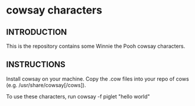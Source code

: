 # cowsay characters

## INTRODUCTION

This is the repository contains some Winnie the Pooh cowsay characters.

## INSTRUCTIONS

Install cowsay on your machine. Copy the .cow files into your repo of cows (e.g. /usr/share/cowsay[/cows]).

To use these characters, run
cowsay -f piglet "hello world"
